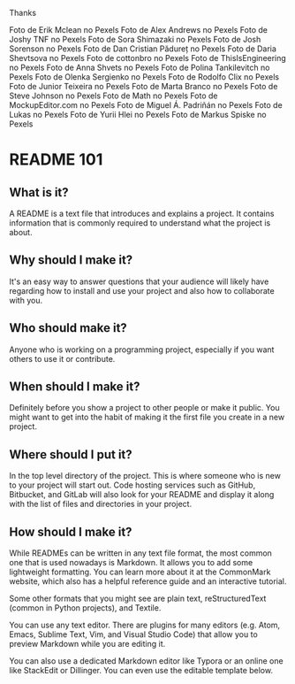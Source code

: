 Thanks

Foto de Erik Mclean no Pexels
Foto de Alex Andrews no Pexels
Foto de Joshy TNF no Pexels
Foto de Sora Shimazaki no Pexels
Foto de Josh Sorenson no Pexels
Foto de Dan Cristian Pădureț no Pexels
Foto de Daria Shevtsova no Pexels
Foto de cottonbro no Pexels
Foto de ThisIsEngineering no Pexels
Foto de Anna Shvets no Pexels
Foto de Polina Tankilevitch no Pexels
Foto de Olenka Sergienko no Pexels
Foto de Rodolfo Clix no Pexels
Foto de Junior Teixeira no Pexels
Foto de Marta Branco no Pexels
Foto de Steve Johnson no Pexels
Foto de Math no Pexels
Foto de MockupEditor.com no Pexels
Foto de Miguel Á. Padriñán no Pexels
Foto de Lukas no Pexels
Foto de Yurii Hlei no Pexels
Foto de Markus Spiske no Pexels


# README 101

## What is it?
A README is a text file that introduces and explains a project. It contains information that is commonly required to understand what the project is about.

## Why should I make it?
It's an easy way to answer questions that your audience will likely have regarding how to install and use your project and also how to collaborate with you.

## Who should make it?
Anyone who is working on a programming project, especially if you want others to use it or contribute.

## When should I make it?
Definitely before you show a project to other people or make it public. You might want to get into the habit of making it the first file you create in a new project.

## Where should I put it?
In the top level directory of the project. This is where someone who is new to your project will start out. Code hosting services such as GitHub, Bitbucket, and GitLab will also look for your README and display it along with the list of files and directories in your project.

## How should I make it?
While READMEs can be written in any text file format, the most common one that is used nowadays is Markdown. It allows you to add some lightweight formatting. You can learn more about it at the CommonMark website, which also has a helpful reference guide and an interactive tutorial.

Some other formats that you might see are plain text, reStructuredText (common in Python projects), and Textile.

You can use any text editor. There are plugins for many editors (e.g. Atom, Emacs, Sublime Text, Vim, and Visual Studio Code) that allow you to preview Markdown while you are editing it.

You can also use a dedicated Markdown editor like Typora or an online one like StackEdit or Dillinger. You can even use the editable template below.

